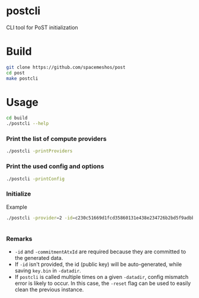 # postcli

CLI tool for PoST initialization

# Build

```bash
git clone https://github.com/spacemeshos/post
cd post
make postcli
```

# Usage

```bash
cd build
./postcli --help
```

###  Print the list of compute providers

```bash
./postcli -printProviders
```

### Print the used config and options

```bash
./postcli -printConfig
```

### Initialize 

Example

```bash
./postcli -provider=2 -id=c230c51669d1fcd35860131e438e234726b2bd5f9adbbd91bd88a718e7e98ecb -commitmentAtxId=c230c51669d1fcd35860131e438e234726b2bd5f9adbbd91bd88a718e7e98ecb
 
```

### Remarks
* `-id` and `-commitmentAtxId` are required because they are committed to the generated data.
* If `-id` isn't provided, the id (public key) will be auto-generated, while saving `key.bin` in `-datadir`.
* If `postcli` is called multiple times on a given `-datadir`, config mismatch error is likely to occur. In this case, the `-reset` flag can be used to easily clean the previous instance. 
